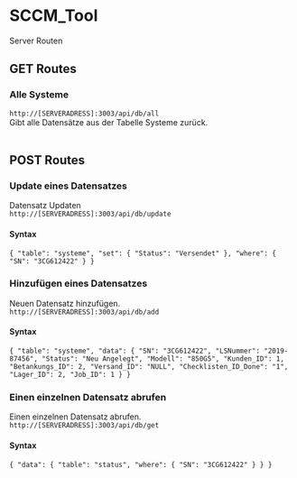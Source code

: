 # SCCM_Tool<br>
Server Routen<br>
## GET Routes<br>
### Alle Systeme<br>
`http://[SERVERADRESS]:3003/api/db/all`<br>
Gibt alle Datensätze aus der Tabelle Systeme zurück.<br>
<br>
## POST Routes<br>

### Update eines Datensatzes<br>
Datensatz Updaten<br>
`http://[SERVERADRESS]:3003/api/db/update`<br>
#### Syntax<br>
`{
	"table": "systeme",
	"set": {
		"Status": "Versendet"
	},
	"where": {
		"SN": "3CG612422"
	}
}`<br>

### Hinzufügen eines Datensatzes<br>
Neuen Datensatz hinzufügen.<br>
`http://[SERVERADRESS]:3003/api/db/add`<br>
#### Syntax<br>
`
{
	"table": "systeme",
	"data": {
		"SN": "3CG612422",
		"LSNummer": "2019-87456",
		"Status": "Neu Angelegt",
		"Modell": "850G5",
		"Kunden_ID": 1,
		"Betankungs_ID": 2,
		"Versand_ID": "NULL",
		"Checklisten_ID_Done": "1",
		"Lager_ID": 2,
		"Job_ID": 1
	}
}
`<br>

### Einen einzelnen Datensatz abrufen<br>
Einen einzelnen Datensatz abrufen.<br>
`http://[SERVERADRESS]:3003/api/db/get`<br>
#### Syntax<br>
`
{
"data": {
	"table": "status",
	"where": {
		"SN": "3CG612422"
	}
 }
}
`<br>
